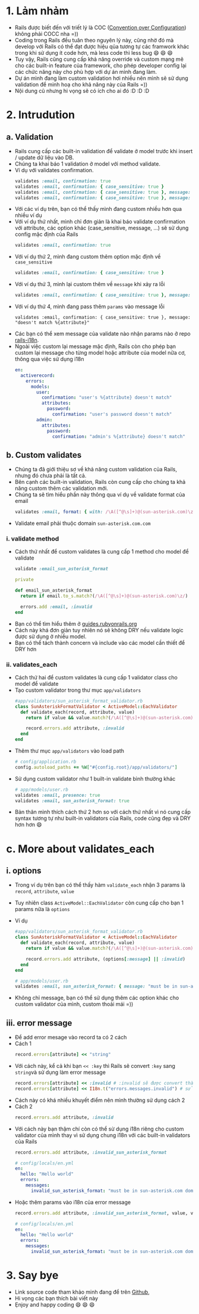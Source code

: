 # 1. Lảm nhảm
- Rails được biết đến với triết lý là COC ([Convention over Configuration](https://en.wikipedia.org/wiki/Convention_over_configuration)) không phải COCC nha =))
- Coding trong Rails đều tuân theo nguyên lý này, cũng nhờ đó mà develop với Rails có thể đạt được hiệu qủa tương tự các framwork khác trong khi sử dụng ít code hơn, mà less code thì less bug :smile: :smile: :smile:
- Tuy vậy, Rails cũng cung cấp khả năng override và custom mạng mẽ cho các built-in feature của framework, cho phép developer config lại các chức năng này cho phù hợp với dự án mình đang làm.
- Dự án mình đang làm custom validation hơi nhiều nên mình sẽ sử dụng validation để minh hoạ cho khả năng này của Rails =))
- Nội dung cũ nhưng hi vọng sẽ có ích cho ai đó :D :D :D

# 2. Intrudution
## a. Validation
- Rails cung cấp các built-in validation để validate ở model trước khi insert / update dữ liệu vào DB.
- Chúng ta khai báo 1 validation ở model với method validate.
- Ví dụ với validates confirmation.
    ```ruby
    validates :email, confirmation: true
    validates :email, confirmation: { case_sensitive: true }
    validates :email, confirmation: { case_sensitive: true }, message: "doesn't match"
    validates :email, confirmation: { case_sensitive: true }, message: "doesn't match %{attribute}"
    ```
- Với các ví dụ trên, bạn có thể thấy mình đang custom nhiều hơn qua nhiều ví dụ
- Với ví dụ thứ nhất, mình chỉ đơn giản là khai báo validate confirmation với attribute, các option khác (case_sensitive, message, ...) sẽ sử dụng config mặc định của Rails  
    ```ruby
    validates :email, confirmation: true
    ```
- Với ví dụ thứ 2, mình đang custom thêm option mặc định về `case_sensitive`
    ```ruby
    validates :email, confirmation: { case_sensitive: true }
    ```
- Với ví dụ thứ 3, mình lại custom thêm về `message` khi xảy ra lỗi
    ```ruby
    validates :email, confirmation: { case_sensitive: true }, message: "doesn't match"
    ```
 - Với ví dụ thứ 4, mình đang pass thêm `params` vào message lỗi
     ```
     validates :email, confirmation: { case_sensitive: true }, message: "doesn't match %{attribute}"
     ```
- Các bạn có thể xem message của validate nào nhận params nào ở repo [rails-i18n](https://github.com/svenfuchs/rails-i18n/blob/master/rails/locale/en.yml).
- Ngoài việc custom lại message mặc định, Rails còn cho phép bạn custom lại message cho từng model hoặc attribute của model nữa cơ, thông qua việc sử dụng i18n
    ```yml
    en:
      activerecord:
        errors:
          models:
            user:
              confirmation: "user's %{attribute} doesn't match"
              attributes:
                password:
                  confirmation: "user's password doesn't match"
            admin:
              attributes:
                password:
                  confirmation: "admin's %{attribute} doesn't match"
    ```

## b. Custom validates
- Chúng ta đã giới thiệu sơ về khả năng custom validation của Rails, nhưng đó chưa phải là tất cả.
- Bên cạnh các built-in validation, Rails còn cung cấp cho chúng ta khả năng custom thêm các validation mới.
- Chúng ta sẽ tìm hiểu phần này thông qua ví dụ về validate format của email
    ```ruby
    validates :email, format: { with: /\A([^@\s]+)@(sun-asterisk.com)\z/ }
    ```
- Validate email phải thuộc domain `sun-asterisk.com.com`

### i. validate method
- Cách thứ nhất để custom validates là cung cấp 1 method cho model để validate
    ```ruby
    validate :email_sun_asterisk_format

    private

    def email_sun_asterisk_format
      return if email.to_s.match?(/\A([^@\s]+)@(sun-asterisk.com)\z/)

      errors.add :email, :invalid
    end
    ```
- Bạn có thể tìm hiểu thêm ở [guides.rubyonrails.org](https://guides.rubyonrails.org/active_record_validations.html#custom-methods)
- Cách này khá đơn giản tuy nhiên nó sẽ không DRY nếu validate logic được sử dụng ở nhiều model.
- Bạn có thể tách thành concern và include vào các model cần thiết để DRY hơn

### ii. validates_each
- Cách thứ hai để custom validates là cung cấp 1 validator class cho model để validate
- Tạo custom validator trong thư mục `app/validators`
    ```ruby
    #app/validators/sun_asterisk_format_validator.rb
    class SunAsteriskFormatValidator < ActiveModel::EachValidator
      def validate_each(record, attribute, value)
        return if value && value.match?(/\A([^@\s]+)@(sun-asterisk.com)\z/)

        record.errors.add attribute, :invalid
      end
    end
    ```
- Thêm thư mục `app/validators` vào load path
    ```ruby
    # config/application.rb
    config.autoload_paths += %W["#{config.root}/app/validators/"]
    ```
- Sử dụng custom validator như 1 built-in validate bình thường khác
    ```ruby
    # app/models/user.rb
    validates :email, presence: true
    validates :email, sun_asterisk_format: true
    ```
- Bản thân mình thích cách thứ 2 hơn so với cách thứ nhất vì nó cung cấp syntax tương tự như built-in validators của Rails, code cũng đẹp và DRY hơn hơn :smile:

# c. More about validates_each
## i. options
- Trong ví dụ trên bạn có thể thấy hàm `validate_each` nhận 3 params là `record`, `attribute`, `value`
- Tuy nhiên class `ActiveModel::EachValidator` còn cung cấp cho bạn 1 params nữa là `options`
- Ví dụ
    ```ruby
    #app/validators/sun_asterisk_format_validator.rb
    class SunAsteriskFormatValidator < ActiveModel::EachValidator
      def validate_each(record, attribute, value)
        return if value && value.match?(/\A([^@\s]+)@(sun-asterisk.com)\z/)

        record.errors.add attribute, (options[:message] || :invalid)
      end
    end
    ```

    ```ruby
    # app/models/user.rb
    validates :email, sun_asterisk_format: { message: "must be in sun-asterisk.com domain" }
    ```
 - Không chỉ message, bạn có thể sử dụng thêm các option khác cho custom validator của mình, custom thoải mái =))

## iii. error message
- Để add error mesage vào record ta có 2 cách
- Cách 1
    ```ruby
    record.errors[attribute] << "string"
    ```
- Với cách này, kể cả khi bạn `<< :key` thì Rails sẽ convert `:key` sang `string`và sử dụng làm error message
    ```ruby
    record.errors[attribute] << :invalid # :invalid sẽ được convert thành "invalid"
    record.errors[attribute] << I18n.t("errors.messages.invalid") # sử dụng error message mặc định cho mọi model
    ```
- Cách này có khá nhiều khuyết điểm nên mình thường sử dụng cách 2
- Cách 2
    ```ruby
    record.errors.add attribute, :invalid
    ```
- Với cách này bạn thậm chí còn có thể sừ dụng i18n riêng cho custom validator của mình thay vì sử dụng chung i18n với các built-in validators của Rails
    ```ruby
    record.errors.add attribute, :invalid_sun_asterisk_format
    ```
    ```yml
    # config/locals/en.yml
    en:
      hello: "Hello world"
      errors:
        messages:
          invalid_sun_asterisk_format: "must be in sun-asterisk.com domain"
    ```
- Hoặc thêm params vào i18n của error message
    ```ruby
    record.errors.add attribute, :invalid_sun_asterisk_format, value, value
    ```
    ```yml
    # config/locals/en.yml
    en:
      hello: "Hello world"
      errors:
        messages:
          invalid_sun_asterisk_format: "must be in sun-asterisk.com domain, received %{value}"
    ```

# 3. Say bye
- Link source code tham khảo minh đang để trên [Github](https://github.com/thanhlt-1007/viblo_custom_validation),
- Hi vọng các bạn thích bài viết này
- Ẹnjoy and happy coding :smile: :smile: :smile: